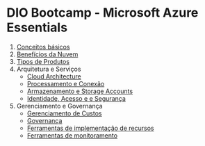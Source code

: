 # DIO Bootcamp - Microsoft Azure Essentials

1. [Conceitos básicos](https://drive.google.com/file/d/18s6ykEHuGLZjIuViup1l5F7XsAjKQaGw/view?usp=sharing)
2. [Benefícios da Nuvem](https://excalidraw.com/#json=pZSdOSsvCaOH1sqcxoXIX,cmAshxn4PXgm4FscDC2ENA)
3. [Tipos de Produtos](https://excalidraw.com/#json=-NIyS6gEJTDm4kipIzpuO,HltZ4rov9IaNmWCsvc6nHQ)
4. Arquitetura e Serviços
   - [Cloud Architecture](https://excalidraw.com/#json=bQoieBKuxvK5Uy-7kBYR3,vzMfYrRjWDTuIBCacSHQFw)
   - [Processamento e Conexão](https://drive.google.com/file/d/1N-RxNkEBCulEXEJWTzMWPHhiVUFS7u5S/view?usp=sharing)
   - [Armazenamento e Storage Accounts](https://drive.google.com/file/d/1aFEVGdAPbR6_d_O4aysU3GaoQK9wB_vL/view?usp=sharing)
   - [Identidade, Acesso e e Segurança](https://drive.google.com/file/d/1IR5d8wjDkvq7nRNUlPJJgUQ18MY2L9Ro/view?usp=sharing)
5. Gerenciamento e Governança
   - [Gerenciamento de Custos](https://drive.google.com/file/d/1wlpbcFQO9BvWSbZ37R8agWeOhiaXUTtt/view?usp=sharing)
   - [Governança](https://drive.google.com/file/d/1GZNyM3Tu_r3kxZcjR7Ce28UfzKLd3PdF/view?usp=sharing)
   - [Ferramentas de implementação de recursos](https://drive.google.com/file/d/1qGawHcEySEWyoUsw9Wo5c7RetGMrzkGx/view?usp=sharing)
   - [Ferramentas de monitoramento](https://drive.google.com/file/d/1amVc6yHWIfVNXItDr10TS_APrF8POKXT/view?usp=sharing)

